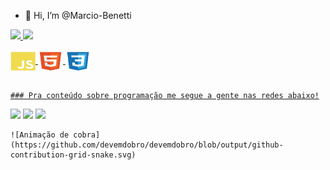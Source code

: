 - 👋 Hi, I’m @Marcio-Benetti

<div>
    <a href="https://github.com/Matcio-Benetti">
    <img height="180em" src="https://github-readme-stats.vercel.app/api?username=Marcio-Benetti&show_icons=true&theme=tokyonight&include_all_commits=true&count_private=true"/>
    <img height="180em" src="https://github-readme-stats.vercel.app/api/top-langs/?username=Marcio-Benetti&layout=compact&langs_count=6&theme=tokyonight"/>
  </div>
  <div style="display: inline_block"><br>
    <img align="center" alt="Js" height="30" width="40" src="https://raw.githubusercontent.com/devicons/devicon/master/icons/javascript/javascript-plain.svg ">
    <img align="center" alt="HTML" height="30" width="40" src="https://raw.githubusercontent.com/devicons/devicon/master/icons/html5/html5-original.svg ">
    <img align="center" alt="CSS" height="30" width="40" src="https://raw.githubusercontent.com/devicons/devicon/master/icons/css3/css3-original.svg ">
  </div>
   
   <br>
   
    ### Pra conteúdo sobre programação me segue a gente nas redes abaixo!
   
  <div>
   
    
   <a href="https://discord.gg/Marcio-Benetti #7189" target="_blank"><img src="https://img.shields.io/badge/Discord-7289DA?style=for-the-badge&logo= discord&logoColor=white" target="_blank"></a>
    <a href = "mailto:benettidasilva37@gmail.com"><img src="https://img.shields.io/badge/-Gmail-%23333?style=for-the-badge&logo=gmail&logoColor=white" alvo ="_blank"></a>
    <a href="https://www.linkedin.com/in/Marcio-Benetti" target="_blank"><img src="https://img.shields.io/badge/-LinkedIn-%230077B5?style= for-the-badge&logo=linkedin&logoColor=white" target="_blank"></a>
   
    ![Animação de cobra](https://github.com/devemdobro/devemdobro/blob/output/github-contribution-grid-snake.svg)
  
  </div>

<!---
Marcio-Benetti/Marcio-Benetti is a ✨ special ✨ repository because its `README.md` (this file) appears on your GitHub profile.
You can click the Preview link to take a look at your changes.
--->
